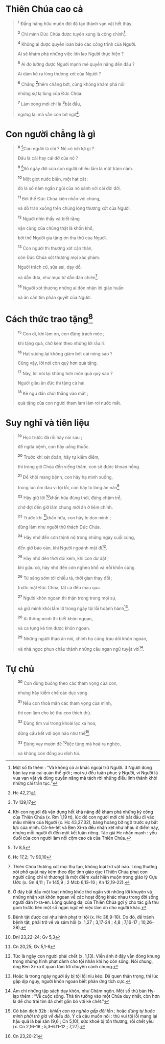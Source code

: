 # Thiên Chúa cao cả

> <sup><b>1</b></sup> Đấng hằng hữu muôn đời đã tạo thành vạn vật hết thảy.
>
> <sup><b>2</b></sup> Chỉ mình Đức Chúa được tuyên xưng là công chính[^1-85e60f86-8615-42b9-84ba-7d9f3a8bf46c].
>
> <sup><b>4</b></sup> Không ai được quyền loan báo các công trình của Người.
>
> Ai sẽ khám phá những việc lớn lao Người thực hiện ?
>
> <sup><b>5</b></sup> Ai đo lường được Người mạnh mẽ quyền năng đến đâu ?
>
> Ai dám kể ra lòng thương xót của Người ?
>
> <sup><b>6</b></sup> Chẳng [^1@-85e60f86-8615-42b9-84ba-7d9f3a8bf46c]thêm chẳng bớt, cũng không khám phá nổi
>
> những sự lạ lùng của Đức Chúa.
>
> <sup><b>7</b></sup> Làm xong mới chỉ là [^2@-85e60f86-8615-42b9-84ba-7d9f3a8bf46c]bắt đầu,
>
> ngưng lại mà vẫn còn bỡ ngỡ[^2-85e60f86-8615-42b9-84ba-7d9f3a8bf46c].

# Con người chẳng là gì

> <sup><b>8</b></sup> [^3@-85e60f86-8615-42b9-84ba-7d9f3a8bf46c]Con người là chi ? Nó có ích lợi gì ?
>
> Đâu là cái hay cái dở của nó ?
>
> <sup><b>9</b></sup> [^4@-85e60f86-8615-42b9-84ba-7d9f3a8bf46c]Số ngày đời của con người nhiều lắm là một trăm năm.
>
> <sup><b>10</b></sup> Một giọt nước biển, một hạt cát :
>
> đó là số năm ngắn ngủi của nó sánh với cái đời đời.
>
> <sup><b>11</b></sup> Bởi thế Đức Chúa kiên nhẫn với chúng,
>
> và đổ tràn xuống trên chúng lòng thương xót của Người.
>
> <sup><b>12</b></sup> Người nhìn thấy và biết rằng
>
> vận cùng của chúng thật là khốn khổ,
>
> bởi thế Người gia tăng ơn tha thứ của Người.
>
> <sup><b>13</b></sup> Con người thì thương xót cận thân,
>
> còn Đức Chúa xót thương mọi xác phàm.
>
> Người trách cứ, sửa sai, dạy dỗ,
>
> và dẫn đưa, như mục tử dẫn đàn chiên[^3-85e60f86-8615-42b9-84ba-7d9f3a8bf46c].
>
> <sup><b>14</b></sup> Người xót thương những ai đón nhận lời giáo huấn
>
> và ân cần tìm phán quyết của Người.

# Cách thức trao tặng[^4-85e60f86-8615-42b9-84ba-7d9f3a8bf46c]

> <sup><b>15</b></sup> Con ơi, khi làm ơn, con đừng trách móc ;
>
> khi tặng quà, chớ kèm theo những lời rầu rĩ.
>
> <sup><b>16</b></sup> Hạt sương lại không giảm bớt cái nóng sao ?
>
> Cũng vậy, lời nói còn quý hơn quà tặng.
>
> <sup><b>17</b></sup> Này, lời nói lại không hơn món quà quý sao ?
>
> Người giàu ân đức thì tặng cả hai.
>
> <sup><b>18</b></sup> Kẻ ngu đần chửi thẳng vào mặt ;
>
> quà tặng của con người tham lam làm rơi nước mắt.

# Suy nghĩ và tiên liệu

> <sup><b>19</b></sup> Học trước đã rồi hãy nói sau ;
>
> để ngừa bệnh, con hãy uống thuốc.
>
> <sup><b>20</b></sup> Trước khi xét đoán, hãy tự kiểm điểm,
>
> thì trong giờ Chúa đến viếng thăm, con sẽ được khoan hồng.
>
> <sup><b>21</b></sup> Để khỏi mang bệnh, con hãy hạ mình xuống,
>
> trong lúc ốm đau vì tội lỗi, con hãy tỏ lòng ăn năn[^5-85e60f86-8615-42b9-84ba-7d9f3a8bf46c].
>
> <sup><b>22</b></sup> Hãy giữ lời [^5@-85e60f86-8615-42b9-84ba-7d9f3a8bf46c]khấn hứa đúng thời, đừng chậm trễ,
>
> chớ đợi đến giờ lâm chung mới ăn ở liêm chính.
>
> <sup><b>23</b></sup> Trước khi [^6@-85e60f86-8615-42b9-84ba-7d9f3a8bf46c]khấn hứa, con hãy lo dọn mình ;
>
> đừng làm như người thử thách Đức Chúa.
>
> <sup><b>24</b></sup> Hãy nhớ đến cơn thịnh nộ trong những ngày cuối cùng,
>
> đến giờ báo oán, khi Người ngoảnh mặt đi[^6-85e60f86-8615-42b9-84ba-7d9f3a8bf46c].
>
> <sup><b>25</b></sup> Hãy nhớ đến thời đói kém, khi con dư dật ;
>
> khi giàu có, hãy nhớ đến cơn nghèo khổ và nỗi khốn cùng.
>
> <sup><b>26</b></sup> Từ sáng sớm tới chiều tà, thời gian thay đổi ;
>
> trước mặt Đức Chúa, tất cả đều mau qua.
>
> <sup><b>27</b></sup> Người khôn ngoan thì thận trọng trong mọi sự,
>
> và giữ mình khỏi lầm lỡ trong ngày tội lỗi hoành hành[^7-85e60f86-8615-42b9-84ba-7d9f3a8bf46c].
>
> <sup><b>28</b></sup> Ai thông minh thì biết khôn ngoan,
>
> và ca tụng kẻ tìm được khôn ngoan.
>
> <sup><b>29</b></sup> Những người thạo ăn nói, chính họ cũng trau dồi khôn ngoan,
>
> và nhả ngọc phun châu thành những câu ngạn ngữ tuyệt vời[^8-85e60f86-8615-42b9-84ba-7d9f3a8bf46c].

# Tự chủ

> <sup><b>30</b></sup> Con đừng buông theo các tham vọng của con,
>
> nhưng hãy kiềm chế các dục vọng.
>
> <sup><b>31</b></sup> Nếu con thoả mãn các tham vọng của mình,
>
> thì con làm cho kẻ thù con thích thú.
>
> <sup><b>32</b></sup> Đừng tìm vui trong khoái lạc xa hoa,
>
> đừng cấu kết với bọn nào như thế[^9-85e60f86-8615-42b9-84ba-7d9f3a8bf46c].
>
> <sup><b>33</b></sup> Đừng vay mượn để [^7@-85e60f86-8615-42b9-84ba-7d9f3a8bf46c]tiệc tùng mà hoá ra nghèo,
>
> và không còn đồng xu dính túi.

[^1-85e60f86-8615-42b9-84ba-7d9f3a8bf46c]: Một số tb thêm : “Và không có ai khác ngoại trừ Người. 3 Người dùng bàn tay mà cai quản thế giới ; mọi sự đều tuân phục ý Người, vì Người là vua vạn vật và dùng quyền năng mà tách rời những điều linh thánh khỏi những cái trần tục.”
[^2-85e60f86-8615-42b9-84ba-7d9f3a8bf46c]: Khi con người đã vận dụng hết khả năng để khám phá những kỳ công của Thiên Chúa (x. Rm 1,19 tt), lúc đó con người mới chỉ bắt đầu đi vào mầu nhiệm của Người (x. Hc 43,27.32), bàng hoàng bỡ ngỡ trước sự bất lực của mình. Cô-he-lét và Ben Xi-ra đều nhận xét như nhau ở điểm này, nhưng mỗi người đi đến một kết luận riêng. Tác giả Hc nhấn mạnh : yếu đuối của con người làm nổi cộm cao cả của Thiên Chúa.
[^3-85e60f86-8615-42b9-84ba-7d9f3a8bf46c]: Thiên Chúa thương xót mọi thụ tạo, không loại trừ vật nào. Lòng thương xót phổ quát này kèm theo đặc tính giáo dục (Thiên Chúa phạt con người cũng chỉ vì thương) là một điểm xuất hiện muộn trong giáo lý Cựu Ước (x. Gn 4,11 ; Tv 145,9 ; 2 Mcb 6,13-16 ; Kn 12,19-22).
[^4-85e60f86-8615-42b9-84ba-7d9f3a8bf46c]: Ở đây bắt đầu một loạt những khúc thơ ngắn với những lời khuyên và những nhận xét khôn ngoan về các hoạt động khác nhau trong đời sống người dân Ít-ra-en. Lòng quảng đại của Thiên Chúa gợi ý cho tác giả thu gom trước tiên một số ngạn ngữ về việc làm ơn cho người khác.
[^5-85e60f86-8615-42b9-84ba-7d9f3a8bf46c]: Bệnh tật được coi như hình phạt trị tội (x. Hc 38,9-10). Do đó, để tránh bệnh tật, phải trở về và sám hối (x. 1,27 ; 3,17-24 ; 4,8 ; 7,16-17 ; 10,26-28).
[^6-85e60f86-8615-42b9-84ba-7d9f3a8bf46c]: Tức là ngày con người phải chết (x. 1,13). Viễn ảnh ở đây vẫn đóng khung trong những hình phạt dành cho tội nhân khi họ còn sống. Nói chung, ông Ben Xi-ra ít quan tâm tới chuyện cánh chung.
[^7-85e60f86-8615-42b9-84ba-7d9f3a8bf46c]: Hoặc là trong ngày người ấy bị tội lỗi níu kéo. Đã quen thận trọng, thì lúc gặp dịp nguy, người khôn ngoan biết phản ứng tích cực.
[^8-85e60f86-8615-42b9-84ba-7d9f3a8bf46c]: Ám chỉ những tập sách dạy khôn, như Châm ngôn. Một số thủ bản Hy-lạp thêm : “Về cuộc sống. Thà tin tưởng vào một Chúa duy nhất, còn hơn là để cho trái tim đã chết gắn bó với kẻ chết.”
[^9-85e60f86-8615-42b9-84ba-7d9f3a8bf46c]: Có bản dịch 32b : *khiến con ra nghèo gấp đôi lần* ; hoặc *đừng tự buộc mình phải trả giá về điều đó*. Ý cả câu muốn nói : thú vui tội lỗi mang lại hậu quả là bại sản (9,6 ; Cn 5,10), sức khoẻ bị tổn thương, rồi chết yểu (x. Cn 2,16-19 ; 5,3-6.11-12 ; 7,27).
[^1@-85e60f86-8615-42b9-84ba-7d9f3a8bf46c]: Hc 42,21
[^2@-85e60f86-8615-42b9-84ba-7d9f3a8bf46c]: Tv 139,17
[^3@-85e60f86-8615-42b9-84ba-7d9f3a8bf46c]: Tv 8,5
[^4@-85e60f86-8615-42b9-84ba-7d9f3a8bf46c]: Hc 17,2; Tv 90,10
[^5@-85e60f86-8615-42b9-84ba-7d9f3a8bf46c]: Đnl 23,22-24; Gv 5,3
[^6@-85e60f86-8615-42b9-84ba-7d9f3a8bf46c]: Cn 20,25; Gv 5,1-6
[^7@-85e60f86-8615-42b9-84ba-7d9f3a8bf46c]: Cn 23,20-21